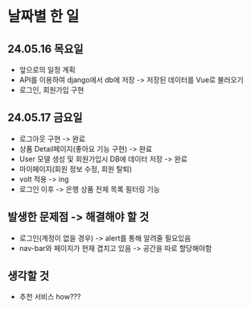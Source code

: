 # 날짜별 한 일

## 24.05.16 목요일
* 앞으로의 일정 계획
* API를 이용하여 django에서 db에 저장 -> 저장된 데이터를 Vue로 불러오기
* 로그인, 회원가입 구현


## 24.05.17 금요일
* 로그아웃 구현 -> 완료
* 상품 Detail페이지(좋아요 기능 구현) -> 완료
* User 모델 생성 및 회원가입시 DB에 데이터 저장 -> 완료
* 마이페이지(회원 정보 수정, 회원 탈퇴)
* volt 적용 -> ing
* 로그인 이후 -> 은행 상품 전체 목록 필터링 기능

## 발생한 문제점 -> 해결해야 할 것
* 로그인(계정이 없을 경우) -> alert를 통해 알려줄 필요있음
* nav-bar와 페이지가 현재 겹치고 있음 -> 공간을 따로 할당해야함

## 생각할 것
* 추천 서비스 how???